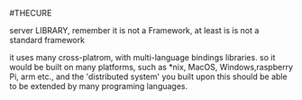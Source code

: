 #THECURE

  server LIBRARY, remember it is not a Framework, at least is is not a standard framework

  it uses many cross-platrom, with multi-language bindings libraries. so it would be built on many platforms, such as *nix, MacOS, Windows,raspberry Pi, arm etc., and the 'distributed system' you built upon this should be able to be extended by many programing languages.
